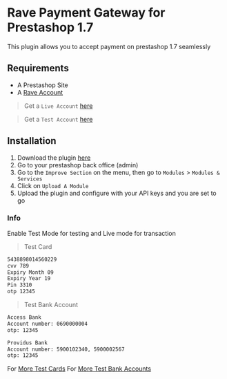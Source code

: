 # Rave Payment Gateway for Prestashop 1.7

This plugin allows you to accept payment on prestashop 1.7 seamlessly

## Requirements
- A Prestashop Site
- A [Rave Account](https://rave.flutterwave.com/)

> Get a `Live Account` [here](https://rave.flutterwave.com/)

> Get a `Test Account` [here](https://raveappv2.herokuapp.com/)

## Installation

1. Download the plugin [here](https://github.com/kingflamez/Rave-Payment-Gateway-for-Prestashop-1.7/releases/latest)
2. Go to your prestashop back office (admin)
3. Go to the `Improve Section` on the menu, then go to `Modules` > `Modules & Services`
4. Click on `Upload A Module`
5. Upload the plugin and configure with your API keys and you are set to go

### Info
Enable Test Mode for testing and Live mode for transaction

>Test Card

```bash
5438898014560229
cvv 789
Expiry Month 09
Expiry Year 19
Pin 3310
otp 12345
```

>Test Bank Account

```bash
Access Bank
Account number: 0690000004
otp: 12345
```

```bash
Providus Bank
Account number: 5900102340, 5900002567
otp: 12345
```

For [More Test Cards](https://flutterwavedevelopers.readme.io/docs/test-cards)
For [More Test Bank Accounts](https://flutterwavedevelopers.readme.io/docs/test-bank-accounts)